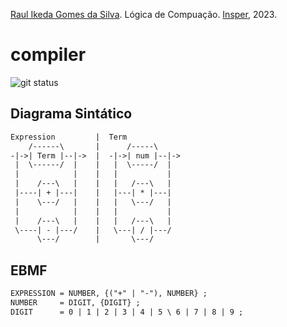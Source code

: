 [Raul Ikeda Gomes da Silva](http://lattes.cnpq.br/5935139039430914). Lógica de Compuação. [Insper](https://github.com/Insper), 2023.

# compiler
![git status](http://3.129.230.99/svg/FelixLuciano/compiler/)

## Diagrama Sintático
```txt
Expression         |  Term
    /------\       |      /-----\     
-|->| Term |--|->  |  -|->| num |--|->
 |  \------/  |    |   |  \-----/  |  
 |            |    |   |           |  
 |    /---\   |    |   |   /---\   |  
 |----| + |---|    |   |---| * |---|  
 |    \---/   |    |   |   \---/   |  
 |            |    |   |           |  
 |    /---\   |    |   |   /---\   |  
 \----| - |---/    |   \---| / |---/  
      \---/        |       \---/      
```

## EBMF
```txt
EXPRESSION = NUMBER, {("+" | "-"), NUMBER} ;
NUMBER     = DIGIT, {DIGIT} ;
DIGIT      = 0 | 1 | 2 | 3 | 4 | 5 \ 6 | 7 | 8 | 9 ;
```
